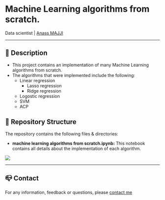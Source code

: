 # Machine Learning algorithms from scratch.
Data scientist | [Anass MAJJI](https://www.linkedin.com/in/anass-majji-729773157/)
***

## :monocle_face: Description
- This project contains an implementation of many Machine Learning algorithms from scratch. </br>
- The algorithms that were implemented include the following:
	- Linear regression
		- Lasso regression
		- Ridge regression
	- Logostic regression
	- SVM 
	- ACP
 

## :rocket: Repository Structure
The repository contains the following files & directories:
- **machine learning algorithms from scratch.ipynb:** This notebook contains all details about the implementation of each algorithm.
 


![](CNN.jpeg)






---
## :mailbox_closed: Contact
For any information, feedback or questions, please [contact me][anass-email]





[anass-email]: mailto:anassmajji34@gmail.com
